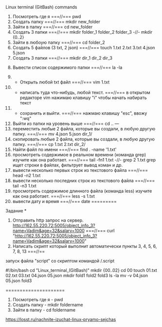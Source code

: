 Linux terminal (GitBash) commands

1) Посмотреть где я ===//=== pwd
2) Создать папку ===//=== mkdir new_folder
3) Зайти в папку ===//=== cd new_folder
4) Создать 3 папки ===//=== mkdir folder_1 folder_2 folder_3 -//- mkdir {0..2}
5) Зайти в любоую папку ===//=== cd folder_2
6) Создать 5 файлов (3 txt, 2 json) ===//=== touch 1.txt 2.txt 3.txt 4.json 5.json 
7) Создать 3 папки ===//=== mkdir dir_1 dir_2 dir_3 
8. Вывести список содержимого папки ===//=== la -la
9) + Открыть любой txt файл ===//=== vim 1.txt
10) + написать туда что-нибудь, любой текст. ===//=== в открытом редакторе vim нажимаю клавишу "i" чтобы начать набирать текст
11) + сохранить и выйти. ===//=== нажмаю клавишу "esc", ввожу ":wq"
12) Выйти из папки на уровень выше ===//=== cd ..
—
13) переместить любые 2 файла, которые вы создали, в любую другую папку. ===//=== mv 4.json 5.json dir_1/
14) скопировать любые 2 файла, которые вы создали, в любую другую папку. ===//=== cp 1.txt 2.txt dir_2/
15) Найти файл по имени ===//=== find . -name '1.txt'
16) просмотреть содержимое в реальном времени (команда grep) изучите как она работает. ===//=== tail -fn1 1.txt -//- grep 2 1.txt grep ищет строки в файлах, фильтрует вывод коман и др.
17) вывести несколько первых строк из текстового файла ===//=== head -n2 1.txt
18) вывести несколько последних строк из текстового файла ===//=== tail -n3 1.txt
19) просмотреть содержимое длинного файла (команда less) изучите как она работает. ===//=== less -s 1.txt 
20) вывести дату и время ===//=== date
=========

Задание *
1) Отправить http запрос на сервер.
http://162.55.220.72:5005/object_info_3?name=Vadim&age=32&salary=1000 ===//=== curl "http://162.55.220.72:5005/object_info_3?name=Vadim&age=32&salary=1000"
2) Написать скрипт который выполнит автоматически пункты 3, 4, 5, 6, 7, 8, 13 ===//==

запуск файла "script" со скриптом командой /.script 

#!/bin/bash
cd "Linux_terminal_(GitBash)"
mkdir {00..02}
cd 00
touch 01.txt 02.txt 03.txt 04.json 05.json
mkdir fold1 fold2 fold3
ls -la
mv -v 04.json 05.json fold3


=====================
1) Посмотреть где я - pwd
2) Создать папку - mkdir foldername
3) Зайти в папку - cd foldername

https://losst.ru/nachnite-izuchat-linux-pryamo-sejchas